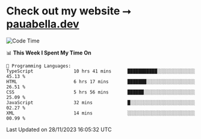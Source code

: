# Check out my website ⭢ [pauabella.dev](https://pauabella.dev)

<!--START_SECTION:waka-->
![Code Time](http://img.shields.io/badge/Code%20Time-2%2C719%20hrs%205%20mins-blue)

📊 **This Week I Spent My Time On** 

```text
💬 Programming Languages: 
TypeScript               10 hrs 41 mins      ███████████░░░░░░░░░░░░░░   45.13 % 
HTML                     6 hrs 17 mins       ███████░░░░░░░░░░░░░░░░░░   26.51 % 
CSS                      5 hrs 56 mins       ██████░░░░░░░░░░░░░░░░░░░   25.09 % 
JavaScript               32 mins             █░░░░░░░░░░░░░░░░░░░░░░░░   02.27 % 
XML                      14 mins             ░░░░░░░░░░░░░░░░░░░░░░░░░   00.99 % 
```


 Last Updated on 28/11/2023 16:05:32 UTC
<!--END_SECTION:waka-->
